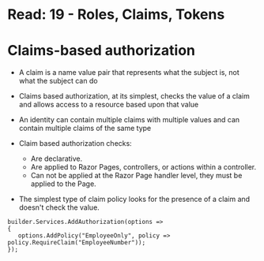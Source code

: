# Read: 19 - Roles, Claims, Tokens
# Claims-based authorization

- A claim is a name value pair that represents what the subject is, not what the subject can do
- Claims based authorization, at its simplest, checks the value of a claim and allows access to a resource based upon that value
- An identity can contain multiple claims with multiple values and can contain multiple claims of the same type
- Claim based authorization checks:
     - Are declarative.
     - Are applied to Razor Pages, controllers, or actions within a controller.
     - Can not be applied at the Razor Page handler level, they must be applied to the Page.

- The simplest type of claim policy looks for the presence of a claim and doesn't check the value.

```
builder.Services.AddAuthorization(options =>
{
   options.AddPolicy("EmployeeOnly", policy => policy.RequireClaim("EmployeeNumber"));
});
```

